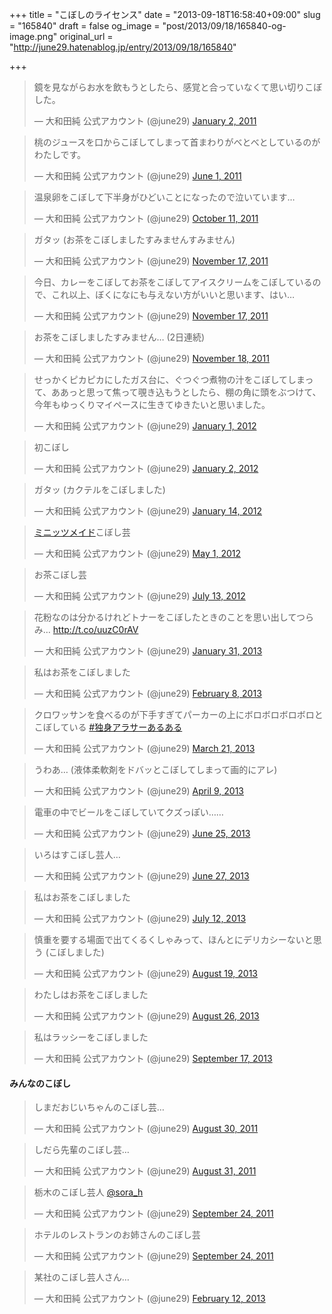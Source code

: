 +++
title = "こぼしのライセンス"
date = "2013-09-18T16:58:40+09:00"
slug = "165840"
draft = false
og_image = "post/2013/09/18/165840-og-image.png"
original_url = "http://june29.hatenablog.jp/entry/2013/09/18/165840"

+++

<p></p>
<blockquote class="twitter-tweet">
<p>鏡を見ながらお水を飲もうとしたら、感覚と合っていなくて思い切りこぼした。</p>—  大和田純 公式アカウント (@june29) <a href="https://twitter.com/june29/statuses/21394604959989760">January 2, 2011</a>
</blockquote>
<p></p>
<blockquote class="twitter-tweet">
<p>桃のジュースを口からこぼしてしまって首まわりがべとべとしているのがわたしです。</p>—  大和田純 公式アカウント (@june29) <a href="https://twitter.com/june29/statuses/75818396876414976">June 1, 2011</a>
</blockquote>
<p></p>
<blockquote class="twitter-tweet">
<p>温泉卵をこぼして下半身がひどいことになったので泣いています…</p>—  大和田純 公式アカウント (@june29) <a href="https://twitter.com/june29/statuses/123609340392386560">October 11, 2011</a>
</blockquote>
<p></p>
<blockquote class="twitter-tweet">
<p>ガタッ (お茶をこぼしましたすみませんすみません)</p>—  大和田純 公式アカウント (@june29) <a href="https://twitter.com/june29/statuses/137046122802843648">November 17, 2011</a>
</blockquote>
<p></p>
<blockquote class="twitter-tweet">
<p>今日、カレーをこぼしてお茶をこぼしてアイスクリームをこぼしているので、これ以上、ぼくになにも与えない方がいいと思います、はい…</p>—  大和田純 公式アカウント (@june29) <a href="https://twitter.com/june29/statuses/137068025328312320">November 17, 2011</a>
</blockquote>
<p></p>
<blockquote class="twitter-tweet">
<p>お茶をこぼしましたすみません… (2日連続)</p>—  大和田純 公式アカウント (@june29) <a href="https://twitter.com/june29/statuses/137446199002275840">November 18, 2011</a>
</blockquote>
<p></p>
<blockquote class="twitter-tweet">
<p>せっかくピカピカにしたガス台に、ぐつぐつ煮物の汁をこぼしてしまって、ああっと思って焦って覗き込もうとしたら、棚の角に頭をぶつけて、今年もゆっくりマイペースに生きてゆきたいと思いました。</p>—  大和田純 公式アカウント (@june29) <a href="https://twitter.com/june29/statuses/153318500033765376">January 1, 2012</a>
</blockquote>
<p></p>
<blockquote class="twitter-tweet">
<p>初こぼし</p>—  大和田純 公式アカウント (@june29) <a href="https://twitter.com/june29/statuses/153768768034709504">January 2, 2012</a>
</blockquote>
<p></p>
<blockquote class="twitter-tweet">
<p>ガタッ (カクテルをこぼしました)</p>—  大和田純 公式アカウント (@june29) <a href="https://twitter.com/june29/statuses/158315883649966080">January 14, 2012</a>
</blockquote>
<p></p>
<blockquote class="twitter-tweet">
<p><a class="keyword" href="http://d.hatena.ne.jp/keyword/%A5%DF%A5%CB%A5%C3%A5%C4%A5%E1%A5%A4%A5%C9">ミニッツメイド</a>こぼし芸</p>—  大和田純 公式アカウント (@june29) <a href="https://twitter.com/june29/statuses/197136229064646656">May 1, 2012</a>
</blockquote>
<p></p>
<blockquote class="twitter-tweet">
<p>お茶こぼし芸</p>—  大和田純 公式アカウント (@june29) <a href="https://twitter.com/june29/statuses/223628409325096960">July 13, 2012</a>
</blockquote>
<p></p>
<blockquote class="twitter-tweet">
<p>花粉なのは分かるけれどトナーをこぼしたときのことを思い出してつらみ… <a href="http://t.co/uuzC0rAV">http://t.co/uuzC0rAV</a></p>—  大和田純 公式アカウント (@june29) <a href="https://twitter.com/june29/statuses/296953803196997632">January 31, 2013</a>
</blockquote>
<p></p>
<blockquote class="twitter-tweet">
<p>私はお茶をこぼしました</p>—  大和田純 公式アカウント (@june29) <a href="https://twitter.com/june29/statuses/299758199442120705">February 8, 2013</a>
</blockquote>
<p></p>
<blockquote class="twitter-tweet">
<p>クロワッサンを食べるのが下手すぎてパーカーの上にボロボロボロボロとこぼしている <a href="https://twitter.com/search?q=%23%E7%8B%AC%E8%BA%AB%E3%82%A2%E3%83%A9%E3%82%B5%E3%83%BC%E3%81%82%E3%82%8B%E3%81%82%E3%82%8B&amp;src=hash">#独身アラサーあるある</a></p>—  大和田純 公式アカウント (@june29) <a href="https://twitter.com/june29/statuses/314666731547275264">March 21, 2013</a>
</blockquote>
<p></p>
<blockquote class="twitter-tweet">
<p>うわあ… (液体柔軟剤をドバッとこぼしてしまって画的にアレ)</p>—  大和田純 公式アカウント (@june29) <a href="https://twitter.com/june29/statuses/321772391581749248">April 9, 2013</a>
</blockquote>
<p></p>
<blockquote class="twitter-tweet">
<p>電車の中でビールをこぼしていてクズっぽい……</p>—  大和田純 公式アカウント (@june29) <a href="https://twitter.com/june29/statuses/349488675589070848">June 25, 2013</a>
</blockquote>
<p></p>
<blockquote class="twitter-tweet">
<p>いろはすこぼし芸人…</p>—  大和田純 公式アカウント (@june29) <a href="https://twitter.com/june29/statuses/350145565901856770">June 27, 2013</a>
</blockquote>
<p></p>
<blockquote class="twitter-tweet">
<p>私はお茶をこぼしました</p>—  大和田純 公式アカウント (@june29) <a href="https://twitter.com/june29/statuses/355580024830701568">July 12, 2013</a>
</blockquote>
<p></p>
<blockquote class="twitter-tweet">
<p>慎重を要する場面で出てくるくしゃみって、ほんとにデリカシーないと思う (こぼしました)</p>—  大和田純 公式アカウント (@june29) <a href="https://twitter.com/june29/statuses/369306986422079490">August 19, 2013</a>
</blockquote>
<p></p>
<blockquote class="twitter-tweet">
<p>わたしはお茶をこぼしました</p>—  大和田純 公式アカウント (@june29) <a href="https://twitter.com/june29/statuses/372004187933908992">August 26, 2013</a>
</blockquote>
<p></p>
<blockquote class="twitter-tweet">
<p>私はラッシーをこぼしました</p>—  大和田純 公式アカウント (@june29) <a href="https://twitter.com/june29/statuses/379944083877142529">September 17, 2013</a>
</blockquote>
<p></p>

<div class="section">
    <h4>みんなのこぼし</h4>
    <p></p>
<blockquote class="twitter-tweet">
<p>しまだおじいちゃんのこぼし芸…</p>—  大和田純 公式アカウント (@june29) <a href="https://twitter.com/june29/statuses/108490531948068864">August 30, 2011</a>
</blockquote>
<p></p>
<blockquote class="twitter-tweet">
<p>しだら先輩のこぼし芸…</p>—  大和田純 公式アカウント (@june29) <a href="https://twitter.com/june29/statuses/108771379322691584">August 31, 2011</a>
</blockquote>
<p></p>
<blockquote class="twitter-tweet">
<p>栃木のこぼし芸人 <a href="https://twitter.com/sora_h">@sora_h</a></p>—  大和田純 公式アカウント (@june29) <a href="https://twitter.com/june29/statuses/117552639155253248">September 24, 2011</a>
</blockquote>
<p></p>
<blockquote class="twitter-tweet">
<p>ホテルのレストランのお姉さんのこぼし芸</p>—  大和田純 公式アカウント (@june29) <a href="https://twitter.com/june29/statuses/117720930859495424">September 24, 2011</a>
</blockquote>
<p></p>
<blockquote class="twitter-tweet">
<p>某社のこぼし芸人さん…</p>—  大和田純 公式アカウント (@june29) <a href="https://twitter.com/june29/statuses/301206508744617986">February 12, 2013</a>
</blockquote>
<p><script async src="//platform.twitter.com/widgets.js" charset="utf-8"></script></p>

</div>
